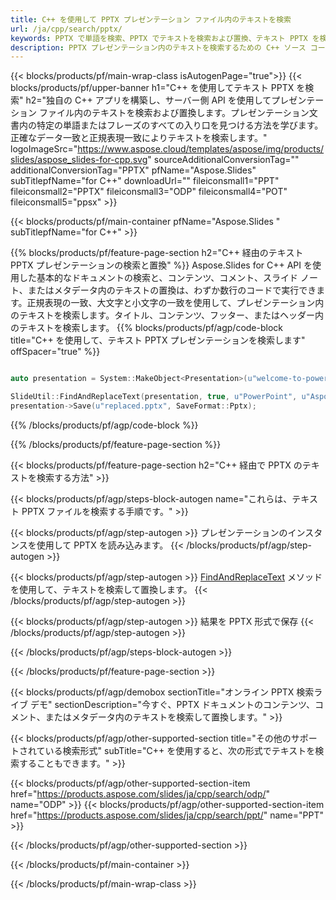 ```yaml
---
title: C++ を使用して PPTX プレゼンテーション ファイル内のテキストを検索
url: /ja/cpp/search/pptx/
keywords: PPTX で単語を検索、PPTX でテキストを検索および置換、テキスト PPTX を検索
description: PPTX プレゼンテーション内のテキストを検索するための C++ ソース コード。
---
```


{{< blocks/products/pf/main-wrap-class isAutogenPage="true">}}
{{< blocks/products/pf/upper-banner h1="C++ を使用してテキスト PPTX を検索" h2="独自の C++ アプリを構築し、サーバー側 API を使用してプレゼンテーション ファイル内のテキストを検索および置換します。プレゼンテーション文書内の特定の単語またはフレーズのすべての入り口を見つける方法を学びます。正確なデータ一致と正規表現一致によりテキストを検索します。" logoImageSrc="https://www.aspose.cloud/templates/aspose/img/products/slides/aspose_slides-for-cpp.svg" sourceAdditionalConversionTag="" additionalConversionTag="PPTX" pfName="Aspose.Slides" subTitlepfName="for C++" downloadUrl="" fileiconsmall1="PPT" fileiconsmall2="PPTX" fileiconsmall3="ODP" fileiconsmall4="POT" fileiconsmall5="ppsx" >}}

{{< blocks/products/pf/main-container pfName="Aspose.Slides " subTitlepfName="for C++" >}}

{{% blocks/products/pf/feature-page-section  h2="C++ 経由のテキスト PPTX プレゼンテーションの検索と置換" %}}
Aspose.Slides for C++ API を使用した基本的なドキュメントの検索と、コンテンツ、コメント、スライド ノート、またはメタデータ内のテキストの置換は、わずか数行のコードで実行できます。正規表現の一致、大文字と小文字の一致を使用して、プレゼンテーション内のテキストを検索します。タイトル、コンテンツ、フッター、またはヘッダー内のテキストを検索します。
{{% blocks/products/pf/agp/code-block title="C++ を使用して、テキスト PPTX プレゼンテーションを検索します" offSpacer="true" %}}

```cpp

auto presentation = System::MakeObject<Presentation>(u"welcome-to-powerpoint.pptx");

SlideUtil::FindAndReplaceText(presentation, true, u"PowerPoint", u"Aspose.Slides", nullptr);
presentation->Save(u"replaced.pptx", SaveFormat::Pptx);	
```

{{% /blocks/products/pf/agp/code-block %}}

{{% /blocks/products/pf/feature-page-section %}}

{{< blocks/products/pf/feature-page-section  h2="C++ 経由で PPTX のテキストを検索する方法" >}}

{{< blocks/products/pf/agp/steps-block-autogen name="これらは、テキスト PPTX ファイルを検索する手順です。" >}}

{{< blocks/products/pf/agp/step-autogen >}}
プレゼンテーションのインスタンスを使用して PPTX を読み込みます。
{{< /blocks/products/pf/agp/step-autogen >}}

{{< blocks/products/pf/agp/step-autogen >}}
[FindAndReplaceText](https://reference.aspose.com/slides/cpp/aspose.slides.util/slideutil/findandreplacetext/) メソッドを使用して、テキストを検索して置換します。
{{< /blocks/products/pf/agp/step-autogen >}}

{{< blocks/products/pf/agp/step-autogen >}}
結果を PPTX 形式で保存
{{< /blocks/products/pf/agp/step-autogen >}}

{{< /blocks/products/pf/agp/steps-block-autogen >}}

{{< /blocks/products/pf/feature-page-section >}}

{{< blocks/products/pf/agp/demobox sectionTitle="オンライン PPTX 検索ライブ デモ" sectionDescription="今すぐ、PPTX ドキュメントのコンテンツ、コメント、またはメタデータ内のテキストを検索して置換します。" >}}

{{< blocks/products/pf/agp/other-supported-section title="その他のサポートされている検索形式" subTitle="C++ を使用すると、次の形式でテキストを検索することもできます。" >}}

{{< blocks/products/pf/agp/other-supported-section-item href="https://products.aspose.com/slides/ja/cpp/search/odp/" name="ODP" >}}
{{< blocks/products/pf/agp/other-supported-section-item href="https://products.aspose.com/slides/ja/cpp/search/ppt/" name="PPT" >}}


{{< /blocks/products/pf/agp/other-supported-section >}}

{{< /blocks/products/pf/main-container >}}
    
{{< /blocks/products/pf/main-wrap-class >}}